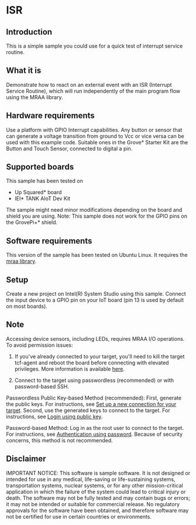 # ISR

## Introduction
This is a simple sample you could use for a quick test of interrupt service routine.

## What it is

Demonstrate how to react on an external event with an ISR (Interrupt Service Routine), which will run independently of the main program flow using the MRAA library.

## Hardware requirements

Use a platform with GPIO Interrupt capabilities.
Any button or sensor that can generate a voltage transition from ground to Vcc or vice versa can be used with this example code.
Suitable ones in the Grove* Starter Kit are the Button and Touch Sensor, connected to digital a pin.

## Supported boards

This sample has been tested on
- Up Squared* board
- IEI* TANK AIoT Dev Kit

The sample might need minor modifications depending on the board and shield you are using.
Note: This sample does not work for the GPIO pins on the GrovePi+* shield.

## Software requirements
This version of the sample has been tested on Ubuntu Linux. It requires the [mraa library](https://github.com/intel-iot-devkit/mraa). 

## Setup
Create a new project on Intel(R) System Studio using this sample.
Connect the input device to a GPIO pin on your IoT board (pin 13 is used by default on most boards).

## Note

Accessing device sensors, including LEDs, requires MRAA I/O operations. To avoid permission issues:

1. If you've already connected to your target, you'll need to kill the target tcf-agent and reboot the board before connecting with elevated privileges. More information is available [here](https://software.intel.com/en-us/developing-projects-with-intel-system-studio-c-creating-an-ssh-connection).

2. Connect to the target using passwordless (recommended) or with password-based SSH.

Passwordless Public Key-based Method (recommended):
First, generate the public keys. For instructions, see [Set up a new connection for your target](https://software.intel.com/en-us/developing-projects-with-intel-system-studio-c-2019-beta-creating-an-ssh-connection). 
Second, use the generated keys to connect to the target. For instructions, see [Login using public key](https://software.intel.com/en-us/developing-projects-with-intel-system-studio-c-2019-beta-connecting-to-target).

Password-based Method: 
Log in as the root user to connect to the target. For instructions, see [Authentication using password](https://software.intel.com/en-us/developing-projects-with-intel-system-studio-c-2019-beta-connecting-to-target). Because of security concerns, this method is not recommended.


## Disclaimer
IMPORTANT NOTICE: This software is sample software. It is not designed or intended for use in any medical, life-saving or life-sustaining systems, transportation systems, nuclear systems, or for any other mission-critical application in which the failure of the system could lead to critical injury or death. The software may not be fully tested and may contain bugs or errors; it may not be intended or suitable for commercial release. No regulatory approvals for the software have been obtained, and therefore software may not be certified for use in certain countries or environments.
